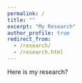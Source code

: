 ```yaml
---
permalink: /
title: ""
excerpt: "My Research" 
author_profile: true
redirect_from: 
  - /research/
  - /research.html
---
```


Here is my research?

